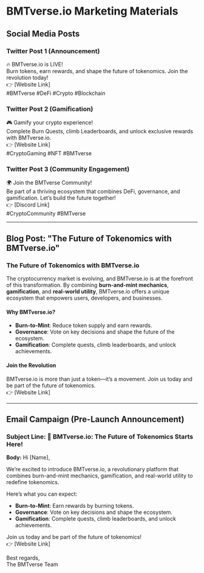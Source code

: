 # BMTverse.io Marketing Materials

## Social Media Posts

### Twitter Post 1 (Announcement)
🔥 BMTverse.io is LIVE!  
Burn tokens, earn rewards, and shape the future of tokenomics. Join the revolution today!  
👉 [Website Link]  
#BMTverse #DeFi #Crypto #Blockchain

### Twitter Post 2 (Gamification)
🎮 Gamify your crypto experience!  
Complete Burn Quests, climb Leaderboards, and unlock exclusive rewards with BMTverse.io.  
👉 [Website Link]  
#CryptoGaming #NFT #BMTverse

### Twitter Post 3 (Community Engagement)
🌍 Join the BMTverse Community!  
Be part of a thriving ecosystem that combines DeFi, governance, and gamification. Let’s build the future together!  
👉 [Discord Link]  
#CryptoCommunity #BMTverse

---

## Blog Post: "The Future of Tokenomics with BMTverse.io"

### The Future of Tokenomics with BMTverse.io  

The cryptocurrency market is evolving, and BMTverse.io is at the forefront of this transformation. By combining **burn-and-mint mechanics**, **gamification**, and **real-world utility**, BMTverse.io offers a unique ecosystem that empowers users, developers, and businesses.  

#### Why BMTverse.io?  
- **Burn-to-Mint**: Reduce token supply and earn rewards.  
- **Governance**: Vote on key decisions and shape the future of the ecosystem.  
- **Gamification**: Complete quests, climb leaderboards, and unlock achievements.  

#### Join the Revolution  
BMTverse.io is more than just a token—it’s a movement. Join us today and be part of the future of tokenomics.  
👉 [Website Link]  

---

## Email Campaign (Pre-Launch Announcement)

### Subject Line: 🚀 BMTverse.io: The Future of Tokenomics Starts Here!

**Body:**
Hi [Name],

We’re excited to introduce BMTverse.io, a revolutionary platform that combines burn-and-mint mechanics, gamification, and real-world utility to redefine tokenomics.

Here’s what you can expect:
- **Burn-to-Mint**: Earn rewards by burning tokens.
- **Governance**: Vote on key decisions and shape the ecosystem.
- **Gamification**: Complete quests, climb leaderboards, and unlock achievements.

Join us today and be part of the future of tokenomics!  
👉 [Website Link]

Best regards,  
The BMTverse Team
